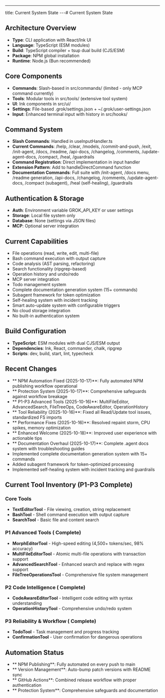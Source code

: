 ---
title: Current System State
---# Current System State

## Architecture Overview
- **Type**: CLI application with React/Ink UI
- **Language**: TypeScript (ESM modules)
- **Build**: TypeScript compiler + tsup dual build (CJS/ESM)
- **Package**: NPM global installation
- **Runtime**: Node.js (Bun recommended)

## Core Components
- **Commands**: Slash-based in src/commands/ (limited - only MCP command currently)
- **Tools**: Modular tools in src/tools/ (extensive tool system)
- **UI**: Ink components in src/ui/
- **Settings**: File-based .grok/settings.json + ~/.grok/user-settings.json
- **Input**: Enhanced terminal input with history in src/hooks/

## Command System
- **Slash Commands**: Handled in useInputHandler.ts
- **Current Commands**: /help, /clear, /models, /commit-and-push, /exit, /init-agent, /docs, /readme, /api-docs, /changelog, /comments, /update-agent-docs, /compact, /heal, /guardrails
- **Command Registration**: Direct implementation in input handler
- **Extension Pattern**: Add to handleDirectCommand function
- **Documentation Commands**: Full suite with /init-agent, /docs menu, /readme generation, /api-docs, /changelog, /comments, /update-agent-docs, /compact (subagent), /heal (self-healing), /guardrails

## Authentication & Storage
- **Auth**: Environment variable GROK_API_KEY or user settings
- **Storage**: Local file system only
- **Database**: None (settings via JSON files)
- **MCP**: Optional server integration

## Current Capabilities
- File operations (read, write, edit, multi-file)
- Bash command execution with output capture
- Code analysis (AST parsing, refactoring)
- Search functionality (ripgrep-based)
- Operation history and undo/redo
- MCP server integration
- Todo management system
- Complete documentation generation system (15+ commands)
- Subagent framework for token optimization
- Self-healing system with incident tracking
- Smart auto-update system with configurable triggers
- No cloud storage integration
- No built-in authentication system

## Build Configuration
- **TypeScript**: ESM modules with dual CJS/ESM output
- **Dependencies**: Ink, React, commander, chalk, ripgrep
- **Scripts**: dev, build, start, lint, typecheck

## Recent Changes
- ** NPM Automation Fixed (2025-10-17)**: Fully automated NPM publishing workflow operational
- ** Protection System (2025-10-17)**: Comprehensive safeguards against workflow breakage
- ** P1-P3 Advanced Tools (2025-10-16)**: MultiFileEditor, AdvancedSearch, FileTreeOps, CodeAwareEditor, OperationHistory
- ** Tool Reliability (2025-10-16)**: Fixed all Read/Update tool issues, standardized FS imports
- ** Performance Fixes (2025-10-16)**: Resolved repaint storm, CPU spikes, memory optimization
- ** Enhanced Welcome (2025-10-18)**: Improved user experience with actionable tips
- ** Documentation Overhaul (2025-10-17)**: Complete .agent docs system with troubleshooting guides
- Implemented complete documentation generation system with 15+ commands
- Added subagent framework for token-optimized processing
- Implemented self-healing system with incident tracking and guardrails

## Current Tool Inventory (P1-P3 Complete)
### Core Tools
- **TextEditorTool** - File viewing, creation, string replacement
- **BashTool** - Shell command execution with output capture
- **SearchTool** - Basic file and content search

### P1 Advanced Tools ( Complete)
- **MorphEditorTool** - High-speed editing (4,500+ tokens/sec, 98% accuracy)
- **MultiFileEditorTool** - Atomic multi-file operations with transaction support
- **AdvancedSearchTool** - Enhanced search and replace with regex support
- **FileTreeOperationsTool** - Comprehensive file system management

### P2 Code Intelligence ( Complete)
- **CodeAwareEditorTool** - Intelligent code editing with syntax understanding
- **OperationHistoryTool** - Comprehensive undo/redo system

### P3 Reliability & Workflow ( Complete)
- **TodoTool** - Task management and progress tracking
- **ConfirmationTool** - User confirmation for dangerous operations

## Automation Status
- ** NPM Publishing**: Fully automated on every push to main
- ** Version Management**: Auto-bump patch versions with README sync
- ** GitHub Actions**: Combined release workflow with proper authentication
- ** Protection System**: Comprehensive safeguards and documentation